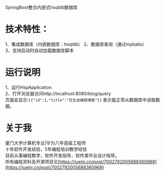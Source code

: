 SpringBoot整合内嵌式hsqldb数据库
# 技术特性：  
1、集成数据库（内嵌数据库：hsqldb）
2、数据库查询（通过mybatis）  
3、支持启动时自动加载数据库脚本  

# 运行说明
1、运行HspApplication  
2、打开浏览器访问http://localhost:8080/blog/query  
页面会显示:`[{"id":1,"title":"花生皮编程博客"}]`
表示能正常从数据库中读取数据。

# 关于我
厦门大学计算机专业|华为八年高级工程师  
十年软件开发经验，5年编程培训教学经验  
目前从事编程教学，软件开发指导，软件类毕业设计指导。  
所有编程资料及开源项目见[https://juejin.cn/post/7002792005688360968](https://juejin.cn/post/7002792005688360968)
